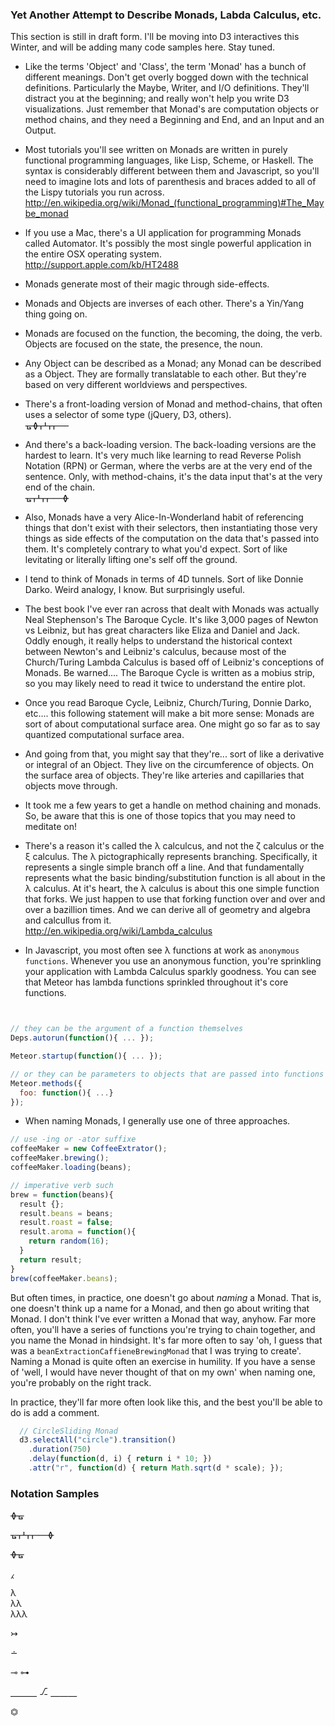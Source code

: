 ### Yet Another Attempt to Describe Monads, Labda Calculus, etc.
This section is still in draft form.  I'll be moving into D3 interactives this Winter, and will be adding many code samples here.  Stay tuned.



- Like the terms 'Object' and 'Class', the term 'Monad' has a bunch of different meanings.  Don't get overly bogged down with the technical definitions.  Particularly the Maybe, Writer, and I/O definitions.  They'll distract you at the beginning; and really won't help you write D3 visualizations.  Just remember that Monad's are computation objects or method chains, and they need a Beginning and End, and an Input and an Output.  

- Most tutorials you'll see written on Monads are written in purely functional programming languages, like Lisp, Scheme, or Haskell.  The syntax is considerably different between them and Javascript, so you'll need to imagine lots and lots of parenthesis and braces added to all of the Lispy tutorials you run across.  
http://en.wikipedia.org/wiki/Monad_(functional_programming)#The_Maybe_monad  

- If you use a Mac, there's a UI application for programming Monads called Automator.  It's possibly the most single powerful application in the entire OSX operating system.  
http://support.apple.com/kb/HT2488  

- Monads generate most of their magic through side-effects.  

- Monads and Objects are inverses of each other.  There's a Yin/Yang thing going on.

- Monads are focused on the function, the becoming, the doing, the verb.  Objects are focused on the state, the presence, the noun.

- Any Object can be described as a Monad; any Monad can be described as a Object.  They are formally translatable to each other.  But they're based on very different worldviews and perspectives.  

- There's a front-loading version of Monad and method-chains, that often uses a selector of some type (jQuery, D3, others).  
&#5783;&#5782;&#5761;&#5766;&#5761;&#5761;&#5760;&#5760;&#5760; 

- And there's a back-loading version.  The back-loading versions are the hardest to learn.  It's very much like learning to read Reverse Polish Notation (RPN) or German, where the verbs are at the very end of the sentence.  Only, with method-chains, it's the data input that's at the very end of the chain.  
&#5783;&#5761;&#5766;&#5761;&#5761;&#5760;&#5760;&#5760;&#5782;


- Also, Monads have a very Alice-In-Wonderland habit of referencing things that don't exist with their selectors, then instantiating those very things as side effects of the computation on the data that's passed into them.  It's completely contrary to what you'd expect.  Sort of like levitating or literally lifting one's self off the ground.   

- I tend to think of Monads in terms of 4D tunnels.  Sort of like Donnie Darko.  Weird analogy, I know.  But surprisingly useful.

- The best book I've ever ran across that dealt with Monads was actually Neal Stephenson's The Baroque Cycle.  It's like 3,000 pages of Newton vs Leibniz, but has great characters like Eliza and Daniel and Jack.  Oddly enough, it really helps to understand the historical context between Newton's and Leibniz's calculus, because most of the Church/Turing Lambda Calculus is based off of Leibniz's conceptions of Monads.  Be warned....  The Baroque Cycle is written as a mobius strip, so you may likely need to read it twice to understand the entire plot.  

- Once you read Baroque Cycle, Leibniz, Church/Turing, Donnie Darko, etc....  this following statement will make a bit more sense:  Monads are sort of about computational surface area.  One might go so far as to say quantized computational surface area.  

- And going from that, you might say that they're... sort of like a derivative or integral of an Object.  They live on the circumference of objects.  On the surface area of objects.  They're like arteries and capillaries that objects move through.  

- It took me a few years to get a handle on method chaining and monads.  So, be aware that this is one of those topics that you may need to meditate on!

- There's a reason it's called the &#955; calculcus, and not the &#950; calculus or the &#958; calculus.  The &#955; pictographically represents branching.  Specifically, it represents a single simple branch off a line.  And that fundamentally represents what the basic binding/substitution function is all about in the &#955; calculus.  At it's heart, the &#955; calculus is about this one simple function that forks.  We just happen to use that forking function over and over and over a bazillion times.  And we can derive all of geometry and algebra and calcullus from it.   
http://en.wikipedia.org/wiki/Lambda_calculus

- In Javascript, you most often see &#955; functions at work as ``anonymous functions``.    Whenever you use an anonymous function, you're sprinkling your application with Lambda Calculus sparkly goodness.  You can see that Meteor has lambda functions sprinkled throughout it's core functions.  

````js


// they can be the argument of a function themselves
Deps.autorun(function(){ ... });

Meteor.startup(function(){ ... });

// or they can be parameters to objects that are passed into functions
Meteor.methods({
  foo: function(){ ...}
});
````

- When naming Monads, I generally use one of three approaches.  

````js
// use -ing or -ator suffixe
coffeeMaker = new CoffeeExtrator();
coffeeMaker.brewing();
coffeeMaker.loading(beans);

// imperative verb such
brew = function(beans){
  result {};
  result.beans = beans;
  result.roast = false;
  result.aroma = function(){
    return random(16);
  }
  return result;
}
brew(coffeeMaker.beans);
````

But often times, in practice, one doesn't go about *naming* a Monad.  That is, one doesn't think up a name for a Monad, and then go about writing that Monad.  I don't think I've ever written a Monad that way, anyhow.  Far more often, you'll have a series of functions you're trying to chain together, and you name the Monad in hindsight.  It's far more often to say 'oh, I guess that was a ``beanExtractionCaffieneBrewingMonad`` that I was trying to create'.  Naming a Monad is quite often an exercise in humility.  If you have a sense of 'well, I would have never thought of that on my own' when naming one, you're probably on the right track.      

In practice, they'll far more often look like this, and the best you'll be able to do is add a comment.

````js
  // CircleSliding Monad
  d3.selectAll("circle").transition()
    .duration(750)
    .delay(function(d, i) { return i * 10; })
    .attr("r", function(d) { return Math.sqrt(d * scale); });
````

### Notation Samples

&#5782;&#5783;


&#5783;&#5761;&#5766;&#5761;&#5761;&#5760;&#5760;&#5760;&#5782;

&#5782;&#5783;

&#8257;

&#955;  
&#955;&#955;  
&#955;&#955;&#955;  

&#8611;

&#8760;

&#8888;
&#8886;

&#9149;&#9149;&#9149; &#9095; &#9149;&#9149;&#9149;

&#9187;
